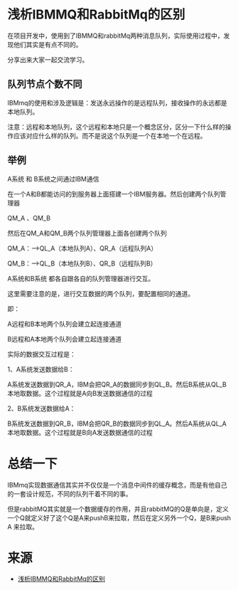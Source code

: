 # 浅析IBMMQ和RabbitMq的区别

在项目开发中，使用到了IBMMQ和rabbitMq两种消息队列，实际使用过程中，发现他们其实是有点不同的。

分享出来大家一起交流学习。

## 队列节点个数不同

IBMmq的使用和涉及逻辑是：发送永远操作的是远程队列，接收操作的永远都是本地队列。

注意：远程和本地队列，这个远程和本地只是一个概念区分，区分一下什么样的操作应该对应什么样的队列。而不是说这个队列是一个在本地一个在远程。

## 举例

A系统 和 B系统之间通过IBM通信

在一个A和B都能访问的到服务器上面搭建一个IBM服务器。然后创建两个队列管理器

QM_A 、QM_B

然后在QM_A和QM_B两个队列管理器上面各创建两个队列

QM_A：-->QL_A（本地队列A）、QR_A（远程队列A）

QM_B：-->QL_B（本地队列B）、QR_B（远程队列B）

A系统和B系统 都各自跟各自的队列管理器进行交互。

这里需要注意的是，进行交互数据的两个队列，要配置相同的通道。

即：

A远程和B本地两个队列会建立起连接通道

B远程和A本地两个队列会建立起连接通道


实际的数据交互过程是：

1、A系统发送数据给B：

A系统发送数据到QR_A，IBM会把QR_A的数据同步到QL_B。然后B系统从QL_B本地取数据。这个过程就是A向B发送数据通信的过程

2、B系统发送数据给A：

B系统发送数据到QR_B，IBM会把QR_B的数据同步到QL_A。然后A系统从QL_A本地取数据。这个过程就是B向A发送数据通信的过程

 

# 总结一下

IBMmq实现数据通信其实并不仅仅是一个消息中间件的缓存概念，而是有他自己的一套设计规范，不同的队列干着不同的事。

但是rabbitMQ其实就是一个数据缓存的作用，并且rabbitMQ的Q是单向是，定义一个Q就定义好了这个Q是A来pushB来拉取，然后在定义另外一个Q，是B来push A 来拉取。

# 来源

- [浅析IBMMQ和RabbitMq的区别](https://blog.csdn.net/qq_39915083/article/details/106334330)

